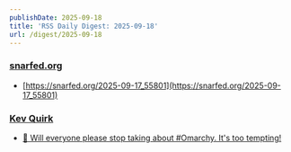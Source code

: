 ```yaml
---
publishDate: 2025-09-18
title: 'RSS Daily Digest: 2025-09-18'
url: /digest/2025-09-18
---
```


### [snarfed.org](https://snarfed.org/)

  * [https://snarfed.org/2025-09-17_55801](https://snarfed.org/2025-09-17_55801)
  
### [Kev Quirk](https://kevquirk.com/)

  * [
                  💭 Will everyone please stop taking about #Omarchy. It's too tempting!              ](https://kevquirk.com/blog/20250917-2033)
  

